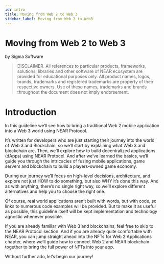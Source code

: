 ```yaml
---
id: intro
title: Moving from Web 2 to Web 3
sidebar_label: Moving from Web 2 to Web3
---
```


# Moving from Web 2 to Web 3

by Sigma Software

>DISCLAIMER. All references to particular products, frameworks, solutions, libraries and other software of NEAR ecosystem are provided for educational purposes only. All product names, logos, brands, trademarks and registered trademarks are property of their respective owners. Use of these names, trademarks and brands throughout the document does not imply endorsement.

# Introduction

In this guideline we’ll see how to bring a traditional Web 2 mobile application into a Web 3 world using NEAR Protocol.

It’s written for developers who are just starting their journey into the world of Web 3 and Blockchain, so we’ll start by explaining what Web 3 and blockchain are. Then, we’ll explore how to build decentralized applications (dApps) using NEAR Protocol. And after we’ve learned the basics, we’ll guide you through the intricacies of fusing mobile applications, game servers and blockchain to build a players-owned game economy.

During our journey we’ll focus on high-level decisions, architecture, and explore not just HOW to do something, but also WHY it’s done this way. And as with anything, there’s no single right way, so we’ll explore different alternatives and help you to choose the right one. 

Of course, real world applications aren’t built with words, but with code, so links to numerous code examples will be provided. But to make it as useful as possible, this guideline itself will be kept implementation and technology agnostic whenever possible.

If you are already familiar with Web 3 and blockchains, feel free to skip to the NEAR Protocol section. And if you are already quite comfortable with NEAR, you can jump straight ahead into the NFTs for Web 2 Applications chapter, where we’ll guide how to connect Web 2 and NEAR blockchain together to bring the full power of NFTs into your app.

Without further ado, let’s begin our journey!
